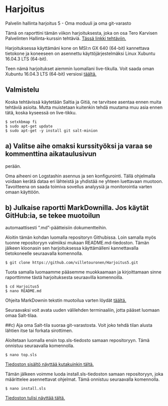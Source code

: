 # Harjoitus
Palvelin hallinta harjoitus 5 - Oma moduuli ja oma git-varasto

Tämä on raporttini tämän viikon harjoituksesta, joka on osa Tero Karvisen
Palvelinten Hallinta-kurssin tehtäviä. [Tässä linkki tehtäviin.](http://terokarvinen.com/2018/aikataulu-%E2%80%93-palvelinten-hallinta-ict4tn022-4-ti-5-ke-5-loppukevat-2018-5p#h5)

Harjoituksessa käyttämäni kone on MSI:n GX 640 (64-bit) kannettava tietokone
ja koneeseen on asennettu käyttöjärjestelmäksi Linux Xubuntu 16.04.3 LTS (64-bit).

Teen nämä harjoitukset aiemmin luomallani live-tikulla. Voit saada oman Xubuntu
16.04.3 LTS (64-bit) versiosi [täältä.](http://torrent.ubuntu.com/xubuntu/releases/xenial/release/desktop/xubuntu-16.04.4-desktop-amd64.iso.torrent)

## Valmistelu

Koska tehtävissä käytetään Saltia ja Gitiä, ne tarvitsee asentaa ennen muita
tehtäviä asioita. Mutta muistetaan kuitenkin tehdä muutama muu asia ennen tätä,
koska kyseessä on live-tikku.

	$ setxkbmap fi
	$ sudo apt-get update
	$ sudo apt-get -y install git salt-minion

## a) Valitse aihe omaksi kurssityöksi ja varaa se kommenttina aikataulusivun 
perään.

Oma aiheeni on Logstashin asennus ja sen konfigurointi. Tällä ohjelmalla voidaan
kerätä dataa eri lähteistä ja yhdistää ne yhteen luettavaan muotoon. Tavoitteena
on saada toimiva sovellus analyysiä ja monitorointia varten omaan käyttöön.

## b) Julkaise raportti MarkDownilla. Jos käytät GitHub:ia, se tekee muotoilun 
automaattisesti “.md”-päätteisiin dokumentteihin.

Aloitin tämän kohdan luomalla repositoryn Githubissa. Loin samalla myös tuonne 
repositoryyn valmiiksi mukaan README.md-tiedoston. Tämän jälkeen kloonasin sen
harjoituksessa käyttämälleni kannettavalla tietokoneelle seuraavalla komennolla.

	$ git clone https://github.com/villetouronen/Harjoitus5.git

Tuota samalla luomaamme pääsemme muokkaamaan ja kirjoittamaan sinne raporttimme 
tästä harjoituksesta seuraavilla komennoilla.

	$ cd Harjoitus5
	$ nano README.md

Ohjeita MarkDownin tekstin muotoilua varten löydät [täältä.](https://github.com/adam-p/markdown-here/wiki/Markdown-Cheatsheet)

Seuraavaksi voit avata uuden välilehden terminaaliin, jotta pääset luomaan omaa
Salt-tilaa.

##c) Aja oma Salt-tila suoraa git-varastosta. Voit joko tehdä tilan alusta lähtien 
itse tai forkata sirottimen. 

Aloitetaan luomalla ensin top.sls-tiedosto samaan repositoryyn. Tämä onnistuu seuraavalla
komennolla.

	$ nano top.sls

[Tiedoston sisältö näyttää kutakuinkin tältä.](https://github.com/villetouronen/Harjoitus5/top.sls)

Tämän jälkeen voimme luoda install.sls-tiedoston samaan repositoryyn, joka määrittelee 
asennettavat ohjelmat. Tämä onnistuu seuraavalla komennolla.

	$ nano install.sls

[Tiedoston tulisi näyttää tältä.](https://github.com/villetouronen/Harjoitus5/install.sls)


